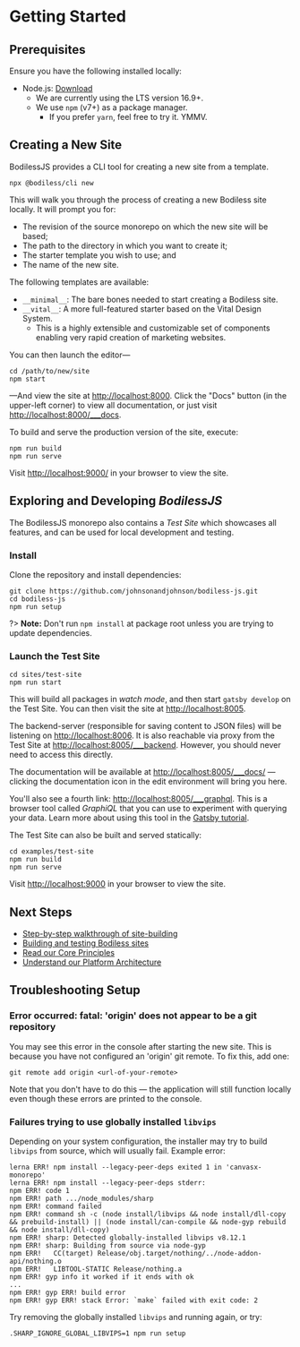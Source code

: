 # Getting Started

## Prerequisites

Ensure you have the following installed locally:

- Node.js: [Download](https://nodejs.org/en/download/ ':target=_blank')
  - We are currently using the LTS version 16.9+.
  - We use `npm` (v7+) as a package manager.
    - If you prefer `yarn`, feel free to try it. YMMV.

## Creating a New Site

BodilessJS provides a CLI tool for creating a new site from a template.

```shell-session
npx @bodiless/cli new
```

This will walk you through the process of creating a new Bodiless site locally. It will prompt you
for:

- The revision of the source monorepo on which the new site will be based;
- The path to the directory in which you want to create it;
- The starter template you wish to use; and
- The name of the new site.

The following templates are available:

- `__minimal__`: The bare bones needed to start creating a Bodiless site.
- `__vital__`: A more full-featured starter based on the Vital Design System.
  - This is a highly extensible and customizable set of components enabling very rapid creation of
    marketing websites.

You can then launch the editor—

```shell-session
cd /path/to/new/site
npm start
```

—And view the site at [http://localhost:8000](http://localhost:8000 ':target=_blank'). Click the
"Docs" button (in the upper-left corner) to view all documentation, or just visit
[http://localhost:8000/___docs](http://localhost:8000/___docs ':target=_blank').

To build and serve the production version of the site, execute:

```shell-session
npm run build
npm run serve
```

Visit [http://localhost:9000/](http://localhost:9000/ ':target=_blank') in your browser to view the
site.

## Exploring and Developing _BodilessJS_

The BodilessJS monorepo also contains a _Test Site_ which showcases all features, and can be used
for local development and testing.

### Install

Clone the repository and install dependencies:

```shell-session
git clone https://github.com/johnsonandjohnson/bodiless-js.git
cd bodiless-js
npm run setup
```

?> **Note:** Don't run `npm install` at package root unless you are trying to update dependencies.

### Launch the Test Site

```shell-session
cd sites/test-site
npm run start
```

This will build all packages in _watch mode_, and then start `gatsby develop` on the Test Site. You
can then visit the site at [http://localhost:8005](http://localhost:8005 ':target=_blank').

The backend-server (responsible for saving content to JSON files) will be listening on
[http://localhost:8006](http://localhost:8006 ':target=_blank'). It is also reachable via proxy from
the Test Site at [http://localhost:8005/___backend](http://localhost:8005/___backend
':target=_blank'). However, you should never need to access this directly.

The documentation will be available at
[http://localhost:8005/___docs/](http://localhost:8005/___docs/ ':target=_blank') — clicking the
documentation icon in the edit environment will bring you here.

You'll also see a fourth link: [http://localhost:8005/___graphql](http://localhost:8005/___graphql
':target=\_blank'). This is a browser tool called _GraphiQL_ that you can use to experiment with
querying your data. Learn more about using this tool in the [Gatsby
tutorial](https://www.gatsbyjs.com/docs/tutorial/part-4/#use-graphiql-to-explore-the-data-layer-and-write-graphql-queries
':target=_blank').

The Test Site can also be built and served statically:

```shell-session
cd examples/test-site
npm run build
npm run serve
```

Visit [http://localhost:9000](http://localhost:9000 ':target=_blank') in your browser to view the
site.

## Next Steps

- [Step-by-step walkthrough of site-building](/Development/Guides/BuildingSites/)
- [Building and testing Bodiless sites](/Development/LocalSites)
- [Read our Core Principles](./CorePrinciples)
- [Understand our Platform Architecture](/Development/Architecture/Data)

## Troubleshooting Setup

### Error occurred: fatal: 'origin' does not appear to be a git repository

You may see this error in the console after starting the new site. This is because you have not
configured an 'origin' git remote. To fix this, add one:

```shell-session
git remote add origin <url-of-your-remote>
```

Note that you don't have to do this — the application will still function locally even though these
errors are printed to the console.

### Failures trying to use globally installed `libvips`

Depending on your system configuration, the installer may try to build `libvips` from source, which
will usually fail. Example error:

```shell-session
lerna ERR! npm install --legacy-peer-deps exited 1 in 'canvasx-monorepo'
lerna ERR! npm install --legacy-peer-deps stderr:
npm ERR! code 1
npm ERR! path .../node_modules/sharp
npm ERR! command failed
npm ERR! command sh -c (node install/libvips && node install/dll-copy && prebuild-install) || (node install/can-compile && node-gyp rebuild && node install/dll-copy)
npm ERR! sharp: Detected globally-installed libvips v8.12.1
npm ERR! sharp: Building from source via node-gyp
npm ERR!   CC(target) Release/obj.target/nothing/../node-addon-api/nothing.o
npm ERR!   LIBTOOL-STATIC Release/nothing.a
npm ERR! gyp info it worked if it ends with ok
...
npm ERR! gyp ERR! build error
npm ERR! gyp ERR! stack Error: `make` failed with exit code: 2
```

Try removing the globally installed `libvips` and running again, or try:

```shell
.SHARP_IGNORE_GLOBAL_LIBVIPS=1 npm run setup
```
